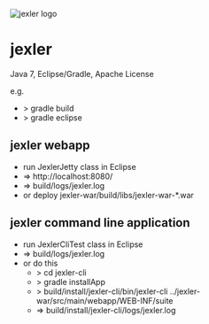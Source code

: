 ![jexler logo](http://www.jexler.net/jexler.jpg)

jexler
======

Java 7, Eclipse/Gradle, Apache License

e.g.

* &gt; gradle build
* &gt; gradle eclipse

jexler webapp
-------------

* run JexlerJetty class in Eclipse
* => http://localhost:8080/
* => build/logs/jexler.log
* or deploy jexler-war/build/libs/jexler-war-*.war

jexler command line application
-------------------------------

* run JexlerCliTest class in Eclipse
* => build/logs/jexler.log
* or do this
  * &gt; cd jexler-cli
  * &gt; gradle installApp
  * &gt; build/install/jexler-cli/bin/jexler-cli ../jexler-war/src/main/webapp/WEB-INF/suite
  * => build/install/jexler-cli/logs/jexler.log


